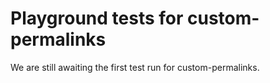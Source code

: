 # Playground tests for custom-permalinks
We are still awaiting the first test run for custom-permalinks.

